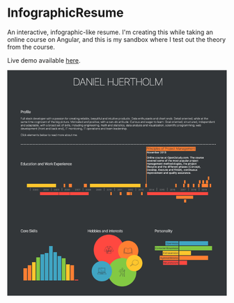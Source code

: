 # InfographicResume

An interactive, infographic-like resume. I'm creating this while taking an online course on Angular, and this is my sandbox where I test out the theory from the course.

Live demo available [here](https://danhje.github.io/infographic-resume/).

![Screenshot](https://raw.githubusercontent.com/danhje/infographic-resume/master/docs/screenshot.png)
